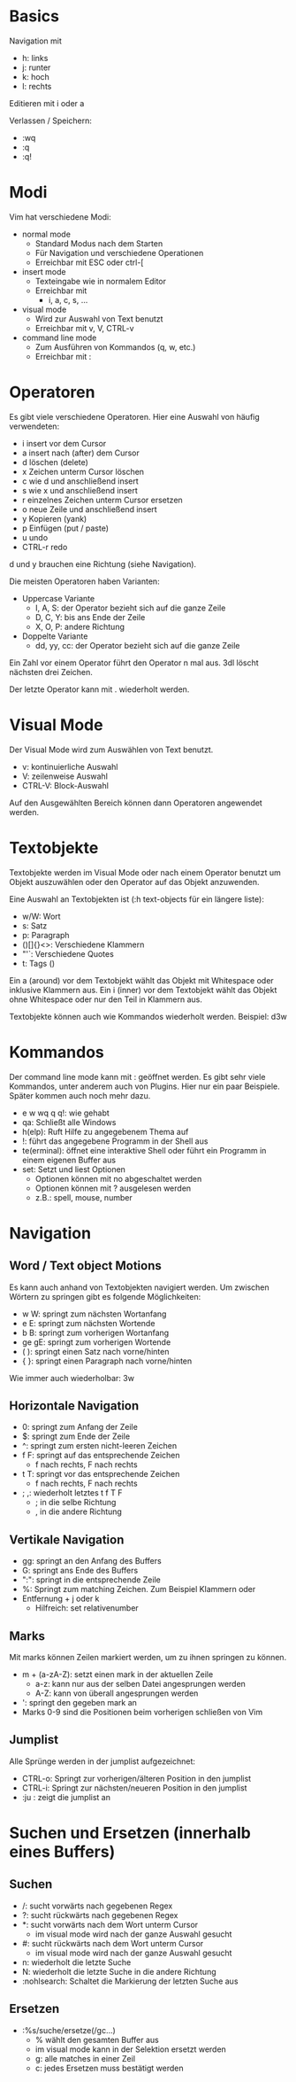 # Basics
Navigation mit
- h: links
- j: runter
- k: hoch
- l: rechts

Editieren mit i oder a

Verlassen / Speichern:
- :wq
- :q
- :q!

# Modi

Vim hat verschiedene Modi:

- normal mode
  - Standard Modus nach dem Starten
  - Für Navigation und verschiedene Operationen
  - Erreichbar mit ESC oder ctrl-[
- insert mode
  - Texteingabe wie in normalem Editor
  - Erreichbar mit
    - i, a, c, s, ...
- visual mode
  - Wird zur Auswahl von Text benutzt
  - Erreichbar mit v, V, CTRL-v
- command line mode
  - Zum Ausführen von Kommandos (q, w, etc.)
  - Erreichbar mit :

# Operatoren

Es gibt viele verschiedene Operatoren. Hier eine Auswahl von häufig verwendeten:
- i insert vor dem Cursor
- a insert nach (after) dem Cursor
- d löschen (delete)
- x Zeichen unterm Cursor löschen
- c wie d und anschließend insert
- s wie x und anschließend insert
- r einzelnes Zeichen unterm Cursor ersetzen
- o neue Zeile und anschließend insert
- y Kopieren (yank)
- p Einfügen (put / paste)
- u undo
- CTRL-r redo

d und y  brauchen eine Richtung (siehe Navigation).

Die meisten Operatoren haben Varianten:
- Uppercase Variante
  - I, A, S: der Operator bezieht sich auf die ganze Zeile
  - D, C, Y: bis ans Ende der Zeile
  - X, O, P: andere Richtung
- Doppelte Variante
  - dd, yy, cc: der Operator bezieht sich auf die ganze Zeile

Ein Zahl vor einem Operator führt den Operator n mal aus. 3dl löscht nächsten drei Zeichen.

Der letzte Operator kann mit . wiederholt werden.

# Visual Mode

Der Visual Mode wird zum Auswählen von Text benutzt.
- v: kontinuierliche Auswahl
- V: zeilenweise Auswahl
- CTRL-V: Block-Auswahl

Auf den Ausgewählten Bereich können dann Operatoren angewendet werden.

# Textobjekte

Textobjekte werden im Visual Mode oder nach einem Operator benutzt um Objekt auszuwählen oder den Operator auf das Objekt anzuwenden.

Eine Auswahl an Textobjekten ist (:h text-objects für ein längere liste):
- w/W: Wort
- s: Satz
- p: Paragraph
- ()[]{}<>: Verschiedene Klammern
- "'`: Verschiedene Quotes
- t: Tags (<a></a>)

Ein a (around) vor dem Textobjekt wählt das Objekt mit Whitespace oder inklusive Klammern aus.
Ein i (inner) vor dem Textobjekt wählt das Objekt ohne Whitespace oder nur den Teil in Klammern aus.

Textobjekte können auch wie Kommandos wiederholt werden. Beispiel: d3w


# Kommandos
Der command line mode kann mit : geöffnet werden. Es gibt sehr viele Kommandos, unter anderem auch von Plugins.
Hier nur ein paar Beispiele. Später kommen auch noch mehr dazu.

- e w wq q q!: wie gehabt
- qa: Schließt alle Windows
- h(elp): Ruft Hilfe zu angegebenem Thema auf
- !: führt das angegebene Programm in der Shell aus
- te(erminal): öffnet eine interaktive Shell oder führt ein Programm in einem eigenen Buffer aus
- set: Setzt und liest Optionen
  - Optionen können mit no abgeschaltet werden
  - Optionen können mit ? ausgelesen werden
  - z.B.: spell, mouse, number


# Navigation

## Word / Text object Motions
Es kann auch anhand von Textobjekten navigiert werden.
Um zwischen Wörtern zu springen gibt es folgende Möglichkeiten:

- w W: springt zum nächsten Wortanfang
- e E: springt zum nächsten Wortende
- b B: springt zum vorherigen Wortanfang
- ge gE: springt zum vorherigen Wortende
- ( ): springt einen Satz nach vorne/hinten
- { }: springt einen Paragraph nach vorne/hinten

Wie immer auch wiederholbar: 3w

## Horizontale Navigation

- 0: springt zum Anfang der Zeile
- $: springt zum Ende der Zeile
- ^: springt zum ersten nicht-leeren Zeichen
- f F: springt auf das entsprechende Zeichen
  - f nach rechts, F nach rechts
- t T: springt vor das entsprechende Zeichen
  - f nach rechts, F nach rechts
- ; ,: wiederholt letztes t f T F
  - ; in die selbe Richtung
  - , in die andere Richtung


## Vertikale Navigation

- gg: springt an den Anfang des Buffers
- G: springt ans Ende des Buffers
- ":<Zeilennummer>": springt in die entsprechende Zeile
- %: Springt zum matching Zeichen. Zum Beispiel Klammern oder <a> </a>
- Entfernung + j oder k
  - Hilfreich: set relativenumber

## Marks

Mit marks können Zeilen markiert werden, um zu ihnen springen zu können.

- m + (a-zA-Z): setzt einen mark in der aktuellen Zeile
  - a-z: kann nur aus der selben Datei angesprungen werden
  - A-Z: kann von überall angesprungen werden
- ': springt den gegeben mark an
- Marks 0-9 sind die Positionen beim vorherigen schließen von Vim

## Jumplist

Alle Sprünge werden in der jumplist aufgezeichnet:
- CTRL-o: Springt zur vorherigen/älteren Position in den jumplist
- CTRL-i: Springt zur nächsten/neueren Position in den jumplist
- :ju : zeigt die jumplist an

# Suchen und Ersetzen (innerhalb eines Buffers)

## Suchen
- /: sucht vorwärts nach gegebenen Regex
- ?: sucht rückwärts nach gegebenen Regex
- *: sucht vorwärts nach dem Wort unterm Cursor
  - im visual mode wird nach der ganze Auswahl gesucht
- #: sucht rückwärts nach dem Wort unterm Cursor
  - im visual mode wird nach der ganze Auswahl gesucht
- n: wiederholt die letzte Suche
- N: wiederholt die letzte Suche in die andere Richtung
- :nohlsearch: Schaltet die Markierung der letzten Suche aus

## Ersetzen

- :%s/suche/ersetze(/gc...)
  - % wählt den gesamten Buffer aus
  - im visual mode kann in der Selektion ersetzt werden
  - g: alle matches in einer Zeil
  - c: jedes Ersetzen muss bestätigt werden

